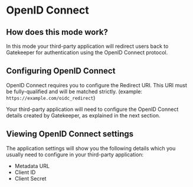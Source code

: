 # OpenID Connect

## How does this mode work?

In this mode your third-party application will redirect users back to Gatekeeper for authentication using the OpenID Connect protocol.

## Configuring OpenID Connect

OpenID Connect requires you to configure the Redirect URI. This URI must be fully-qualified and will be matched strictly. \(example: `https://example.com/oidc_redirect`\)

Your third-party application will need to configure the OpenID Connect details created by Gatekeeper, as explained in the next section.

## Viewing OpenID Connect settings

The application settings will show you the following details which you usually need to configure in your third-party application:

* Metadata URL
* Client ID
* Client Secret

